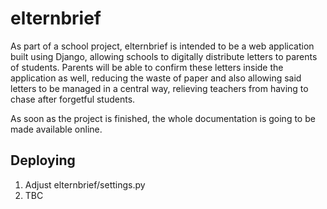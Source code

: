 # elternbrief
As part of a school project, elternbrief is intended to be a web application built using Django, allowing schools to digitally distribute letters to parents of students. Parents will be able to confirm these letters inside the application as well, reducing the waste of paper and also allowing said letters to be managed in a central way, relieving teachers from having to chase after forgetful students.

As soon as the project is finished, the whole documentation is going to be made available online.

## Deploying
1. Adjust elternbrief/settings.py
2. TBC
